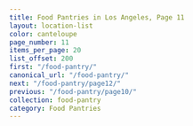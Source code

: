 ```yaml
---
title: Food Pantries in Los Angeles, Page 11
layout: location-list
color: canteloupe
page_number: 11
items_per_page: 20
list_offset: 200
first: "/food-pantry/"
canonical_url: "/food-pantry/"
next: "/food-pantry/page12/"
previous: "/food-pantry/page10/"
collection: food-pantry
category: Food Pantries
---
```


